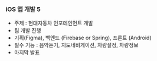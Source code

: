 ### iOS 앱 개발 5
  * 주제 : 현대자동차 인포테인먼트 개발
  * 팀 개발 진행
  * 기획(Figma), 백엔드 (Firebase or Spring), 프론트 (Android)
  * 필수 기능 : 음악듣기, 지도네비게이션, 차량설정, 차량정보
  * 마지막 발표
